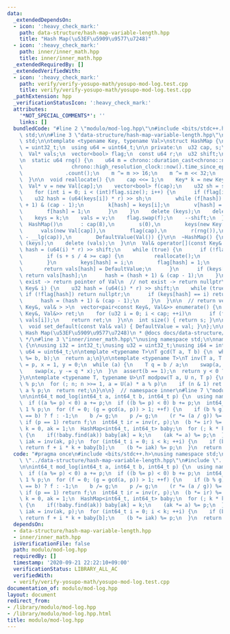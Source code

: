 ```yaml
---
data:
  _extendedDependsOn:
  - icon: ':heavy_check_mark:'
    path: data-structure/hash-map-variable-length.hpp
    title: "Hash Map(\u53EF\u5909\u9577\u7248)"
  - icon: ':heavy_check_mark:'
    path: inner/inner_math.hpp
    title: inner/inner_math.hpp
  _extendedRequiredBy: []
  _extendedVerifiedWith:
  - icon: ':heavy_check_mark:'
    path: verify/verify-yosupo-math/yosupo-mod-log.test.cpp
    title: verify/verify-yosupo-math/yosupo-mod-log.test.cpp
  _pathExtension: hpp
  _verificationStatusIcon: ':heavy_check_mark:'
  attributes:
    '*NOT_SPECIAL_COMMENTS*': ''
    links: []
  bundledCode: "#line 2 \"modulo/mod-log.hpp\"\n#include <bits/stdc++.h>\nusing namespace\
    \ std;\n\n#line 3 \"data-structure/hash-map-variable-length.hpp\"\nusing namespace\
    \ std;\n\ntemplate <typename Key, typename Val>\nstruct HashMap {\n  using u32\
    \ = uint32_t;\n  using u64 = uint64_t;\n\n private:\n  u32 cap, s;\n  Key* keys;\n\
    \  Val* vals;\n  vector<bool> flag;\n  const u64 r;\n  u32 shift;\n  Val DefaultValue;\n\
    \n  static u64 rng() {\n    u64 m = chrono::duration_cast<chrono::nanoseconds>(\n\
    \                chrono::high_resolution_clock::now().time_since_epoch())\n  \
    \              .count();\n    m ^= m >> 16;\n    m ^= m << 32;\n    return m;\n\
    \  }\n\n  void reallocate() {\n    cap <<= 1;\n    Key* k = new Key[cap];\n  \
    \  Val* v = new Val[cap];\n    vector<bool> f(cap);\n    u32 sh = shift - 1;\n\
    \    for (int i = 0; i < (int)flag.size(); i++) {\n      if (flag[i]) {\n    \
    \    u32 hash = (u64(keys[i]) * r) >> sh;\n        while (f[hash]) hash = (hash\
    \ + 1) & (cap - 1);\n        k[hash] = keys[i];\n        v[hash] = vals[i];\n\
    \        f[hash] = 1;\n      }\n    }\n    delete (keys);\n    delete (vals);\n\
    \    keys = k;\n    vals = v;\n    flag.swap(f);\n    --shift;\n  }\n\n public:\n\
    \  HashMap()\n      : cap(8),\n        s(0),\n        keys(new Key[cap]),\n  \
    \      vals(new Val[cap]),\n        flag(cap),\n        r(rng()),\n        shift(64\
    \ - __lg(cap)),\n        DefaultValue(Val()) {}\n\n  ~HashMap() {\n    delete\
    \ (keys);\n    delete (vals);\n  }\n\n  Val& operator[](const Key& i) {\n    u32\
    \ hash = (u64(i) * r) >> shift;\n    while (true) {\n      if (!flag[hash]) {\n\
    \        if (s + s / 4 >= cap) {\n          reallocate();\n          return (*this)[i];\n\
    \        }\n        keys[hash] = i;\n        flag[hash] = 1;\n        ++s;\n \
    \       return vals[hash] = DefaultValue;\n      }\n      if (keys[hash] == i)\
    \ return vals[hash];\n      hash = (hash + 1) & (cap - 1);\n    }\n  }\n\n  //\
    \ exist -> return pointer of Val\n  // not exist -> return nullptr\n  Val* find(const\
    \ Key& i) {\n    u32 hash = (u64(i) * r) >> shift;\n    while (true) {\n     \
    \ if (!flag[hash]) return nullptr;\n      if (keys[hash] == i) return &(vals[hash]);\n\
    \      hash = (hash + 1) & (cap - 1);\n    }\n  }\n\n  // return vector< pair<const\
    \ Key&, val& > >\n  vector<pair<const Key&, Val&>> enumerate() {\n    vector<pair<const\
    \ Key&, Val&>> ret;\n    for (u32 i = 0; i < cap; ++i)\n      if (flag[i]) ret.emplace_back(keys[i],\
    \ vals[i]);\n    return ret;\n  }\n\n  int size() { return s; }\n\n  // set default_value\n\
    \  void set_default(const Val& val) { DefaultValue = val; }\n};\n\n/**\n * @brief\
    \ Hash Map(\u53EF\u5909\u9577\u7248)\n * @docs docs/data-structure/hash-map.md\n\
    \ */\n#line 3 \"inner/inner_math.hpp\"\nusing namespace std;\n\nnamespace inner\
    \ {\n\nusing i32 = int32_t;\nusing u32 = uint32_t;\nusing i64 = int64_t;\nusing\
    \ u64 = uint64_t;\n\ntemplate <typename T>\nT gcd(T a, T b) {\n  while (b) swap(a\
    \ %= b, b);\n  return a;\n}\n\ntemplate <typename T>\nT inv(T a, T p) {\n  T b\
    \ = p, x = 1, y = 0;\n  while (a) {\n    T q = b / a;\n    swap(a, b %= a);\n\
    \    swap(x, y -= q * x);\n  }\n  assert(b == 1);\n  return y < 0 ? y + p : y;\n\
    }\n\ntemplate <typename T, typename U>\nT modpow(T a, U n, T p) {\n  T ret = 1\
    \ % p;\n  for (; n; n >>= 1, a = U(a) * a % p)\n    if (n & 1) ret = U(ret) *\
    \ a % p;\n  return ret;\n}\n\n}  // namespace inner\n#line 7 \"modulo/mod-log.hpp\"\
    \n\nint64_t mod_log(int64_t a, int64_t b, int64_t p) {\n  using namespace inner;\n\
    \  if ((a %= p) < 0) a += p;\n  if ((b %= p) < 0) b += p;\n  int64_t f, g, r =\
    \ 1 % p;\n  for (f = 0; (g = gcd(a, p)) > 1; ++f) {\n    if (b % g) return (r\
    \ == b) ? f : -1;\n    b /= g;\n    p /= g;\n    (r *= (a / g)) %= p;\n  }\n \
    \ if (p == 1) return f;\n  int64_t ir = inv(r, p);\n  (b *= ir) %= p;\n  int64_t\
    \ k = 0, ak = 1;\n  HashMap<int64_t, int64_t> baby;\n  for (; k * k < p; ++k)\
    \ {\n    if(!baby.find(ak)) baby[ak] = k;\n    (ak *= a) %= p;\n  }\n  int64_t\
    \ iak = inv(ak, p);\n  for (int64_t i = 0; i < k; ++i) {\n    if (baby.find(b))\
    \ return f + i * k + baby[b];\n    (b *= iak) %= p;\n  }\n  return -1;\n}\n"
  code: "#pragma once\n#include <bits/stdc++.h>\nusing namespace std;\n\n#include\
    \ \"../data-structure/hash-map-variable-length.hpp\"\n#include \"../inner/inner_math.hpp\"\
    \n\nint64_t mod_log(int64_t a, int64_t b, int64_t p) {\n  using namespace inner;\n\
    \  if ((a %= p) < 0) a += p;\n  if ((b %= p) < 0) b += p;\n  int64_t f, g, r =\
    \ 1 % p;\n  for (f = 0; (g = gcd(a, p)) > 1; ++f) {\n    if (b % g) return (r\
    \ == b) ? f : -1;\n    b /= g;\n    p /= g;\n    (r *= (a / g)) %= p;\n  }\n \
    \ if (p == 1) return f;\n  int64_t ir = inv(r, p);\n  (b *= ir) %= p;\n  int64_t\
    \ k = 0, ak = 1;\n  HashMap<int64_t, int64_t> baby;\n  for (; k * k < p; ++k)\
    \ {\n    if(!baby.find(ak)) baby[ak] = k;\n    (ak *= a) %= p;\n  }\n  int64_t\
    \ iak = inv(ak, p);\n  for (int64_t i = 0; i < k; ++i) {\n    if (baby.find(b))\
    \ return f + i * k + baby[b];\n    (b *= iak) %= p;\n  }\n  return -1;\n}"
  dependsOn:
  - data-structure/hash-map-variable-length.hpp
  - inner/inner_math.hpp
  isVerificationFile: false
  path: modulo/mod-log.hpp
  requiredBy: []
  timestamp: '2020-09-21 22:22:10+09:00'
  verificationStatus: LIBRARY_ALL_AC
  verifiedWith:
  - verify/verify-yosupo-math/yosupo-mod-log.test.cpp
documentation_of: modulo/mod-log.hpp
layout: document
redirect_from:
- /library/modulo/mod-log.hpp
- /library/modulo/mod-log.hpp.html
title: modulo/mod-log.hpp
---
```

